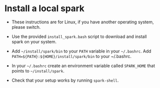 # Install a local spark

* These instructions are for Linux, if you have another operating system, please switch.

* Use the provided `install_spark.bash` script to download and install spark on your system.

* Add `~/install/spark/bin` to your `PATH` variable in your `~/.bashrc`.
    Add `PATH=${PATH}:${HOME}/install/spark/bin` to your ~/.bashrc.

* In your `~/.bashrc` create an environment variable called `SPARK_HOME` that points to `~/install/spark`.

* Check that your setup works by running `spark-shell`.
